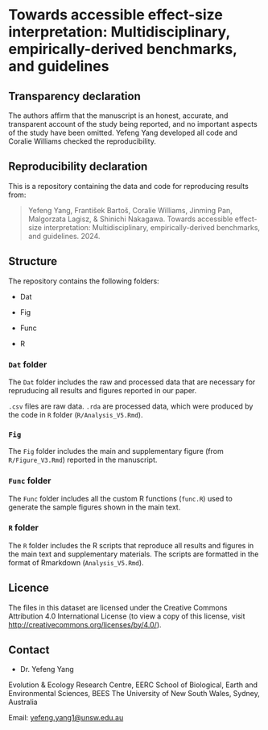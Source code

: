 # Towards accessible effect-size interpretation: Multidisciplinary, empirically-derived benchmarks, and guidelines

## Transparency declaration

The authors affirm that the manuscript is an honest, accurate, and transparent account of the study being reported, and no important
aspects of the study have been omitted. Yefeng Yang developed all code and Coralie Williams checked the reproducibility.


## Reproducibility declaration

This is a repository containing the data and code for reproducing results from:    

> Yefeng Yang, František Bartoš, Coralie Williams, Jinming Pan, Malgorzata Lagisz, & Shinichi Nakagawa. Towards accessible effect-size interpretation: Multidisciplinary, empirically-derived benchmarks, and guidelines. 2024.

## Structure

The repository contains the following folders:

- Dat

- Fig

- Func

- R

### `Dat` folder

The `Dat` folder includes the raw and processed data that are necessary for repruducing all results and figures reported in our paper. 

`.csv` files are raw data. `.rda` are processed data, which were produced by the code in `R` folder (`R/Analysis_V5.Rmd`).

### `Fig`

The `Fig` folder includes the main and supplementary figure (from `R/Figure_V3.Rmd`) reported in the manuscript.

### `Func` folder

The `Func` folder includes all the custom R functions (`func.R`) used to generate the sample figures shown in the main text.

### `R` folder

The `R` folder includes the R scripts that reproduce all results and figures in the main text and supplementary materials. The scripts are formatted in the format of Rmarkdown (`Analysis_V5.Rmd`).

## Licence

The files in this dataset are licensed under the Creative Commons Attribution 4.0 International License (to view a copy of this license, visit http://creativecommons.org/licenses/by/4.0/).

## Contact

- Dr. Yefeng Yang

Evolution & Ecology Research Centre, EERC
School of Biological, Earth and Environmental Sciences, BEES
The University of New South Wales, Sydney, Australia

Email: yefeng.yang1@unsw.edu.au
